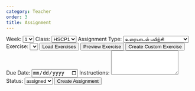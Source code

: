 ```yaml
---
category: Teacher
order: 3
title: Assignment 
---
```


<script src="{{ site.baseurl }}/scripts/track.js">tracker();</script>
<div id="assignmentSection">
  <!-- Assignment form and list will be dynamically inserted here -->
    <form id="assignmentForm">
        <label for="week">Week:</label>
        <select id="week" name="week">
            <option value="1">1</option>
            <option value="2">2</option>
            <option value="3">3</option>
            <option value="4">4</option>
            <option value="5">5</option>
        </select>
        <label for="class">Class:</label>
        <select id="class" name="class">
            <option value="HSCP1">HSCP1</option>
            <option value="HSCP2">HSCP2</option>
            <option value="HSCP3">HSCP3</option>
            <option value="HSCP4">HSCP4</option>
        </select>   
        <label for="assignmentType">Assignment Type:</label>
        <select id="assignmentType" name="assignmentType">
            <option value="உரையாடல் பயிற்சி">உரையாடல் பயிற்சி</option>
            <option value="கதை சொல்லுதல் பயிற்சி">கதை சொல்லுதல் பயிற்சி</option>
            <option value="கேட்டல்‌ கருத்தறிதல் பயிற்சி">கேட்டல்‌ கருத்தறிதல் பயிற்சி</option>
            <option value="தலைப்பு பயிற்சி">தலைப்பு பயிற்சி</option>
        </select>
        <label for="exercise">Exercise:</label>
        <select id="exercise" name="exercise">
        <!-- Options will be dynamically populated based on assignment type -->
        </select>
        <button type="button" onclick="loadExercises()">Load Exercises</button>
        <button type="button" onclick="previewExercise()">Preview Exercise</button>
        <button type="button" onclick="showCustomExercise()">Create Custom Exercise</button>
        <div id="exercisePreview">
            <div id="customExerciseSection" style="display:none;">
                <h2>Create Custom Exercise</h2>
                <label for="title">Title:</label><br>
                <input type="text" id="title" name="title"><br><br>
                <label for="description">Description:</label><br>
                <textarea id="description" name="description" rows="4" cols="50"></textarea><br><br>
            <!-- Dialogue practice fields -->
                <div id="dialogueFields" style="display:none;">
                    <label for="intro">Introduction (optional):</label><br>
                    <textarea id="intro" name="intro" rows="4" cols="50"></textarea><br><br>
                    <input type=text id="questions" name="questions" placeholder="Enter a question"><button type="button" onclick="addQuestionField()">+</button><br><br>
                </div>
                <!-- Storytelling practice fields -->
                <div id="storyFields" style="display:none;">
                    <label for="storyTitle">Story Title:</label><br>
                    <input type="text" id="storyTitle" name="storyTitle"><br><br>
                    <label for="storyPrompt">Story Prompt:</label><br>
                    <textarea id="storyPrompt" name="storyPrompt" rows="4" cols="50"></textarea><br><br>
                </div>
                <!-- Listening comprehension practice fields -->
                <div id="listeningFields" style="display:none;">
                    <label for="listeningAudioURL">YouTube Embed URL:</label><br>
                    <input type="text" id="listeningAudioURL" name="listeningAudioURL"><br><br>
                    <input type=text id="questions" name="listeningQuestions" placeholder="Enter a question"><button type="button" onclick="addListeningQuestionField()">+</button><br><br>
                </div>
                <!-- Topic practice fields -->
                <div id="topicFields" style="display:none;">
                    <input type=text id="keyword" name="keywords" placeholder="Enter keyword"><button type="button" onclick="addTopicKeywordField()">+</button><br><br>
                </div>
                <button type="button" onclick="saveCustomExercise()">Create Custom Exercise</button>
            </div>
        </div>
        <label for="dueDate">Due Date:</label>
        <input type="date" id="dueDate" name="dueDate">
        <label for="instructions">Instructions:</label>
        <textarea id="instructions" name="instructions" rows="4"></textarea>
        <label for="status">Status:</label>
        <select id="status" name="status">
        <option value="assigned">assigned</option>
        </select>
        <button type="button" onclick="createAssignment()">Create Assignment</button>
    </form>
</div>


<div id="tracker"></div>
<script src="{{ site.baseurl }}/scripts/assignment.js"></script>
